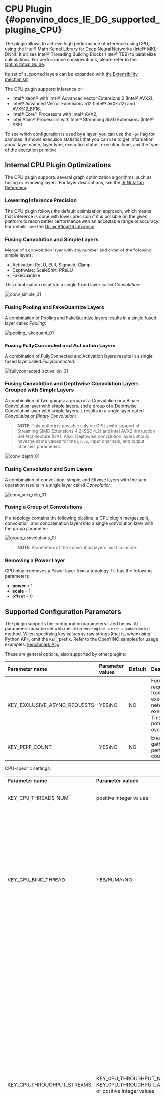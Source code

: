 CPU Plugin {#openvino_docs_IE_DG_supported_plugins_CPU}
=======

The plugin allows to achieve high performance of inference using CPU, using the Intel® Math Kernel Library for Deep Neural Networks (Intel® MKL-DNN). It utilizes Intel® Threading Building Blocks (Intel® TBB) to parallelize calculations. For performance considerations, please refer to the [Optimization Guide](../../optimization_guide/dldt_optimization_guide.md).

Its set of supported layers can be expanded with [the Extensibility mechanism](../Extensibility_DG/Intro.md).

The CPU plugin supports inference on:
- Intel® Xeon® with Intel® Advanced Vector Extensions 2 (Intel® AVX2),
- Intel® Advanced Vector Extensions 512 (Intel® AVX-512) and AVX512_BF16,
- Intel® Core™ Processors with Intel® AVX2, 
- Intel Atom® Processors with Intel® Streaming SIMD Extensions (Intel® SSE).

To see which configuration is used by a layer, you can use the `-pc` flag for samples. 
It shows execution statistics that you can use to get information about layer name, layer type, 
execution status, execution time, and the type of the execution primitive.

## Internal CPU Plugin Optimizations

The CPU plugin supports several graph optimization algorithms, such as fusing or removing layers.
For layer descriptions, see the [IR Notation Reference](../../ops/opset.md).

### Lowering Inference Precision

The CPU plugin follows the default optimization approach, which means that inference is done with lower precision if it is possible on the given platform to reach better performance with an acceptable range of accuracy. For details, see the [Using Bfloat16 Inference](../Bfloat16Inference.md).

### Fusing Convolution and Simple Layers

Merge of a convolution layer with any number and order of the following simple layers:
- Activation: ReLU, ELU, Sigmoid, Clamp
- Depthwise: ScaleShift, PReLU
- FakeQuantize

This combination results in a single fused layer called *Convolution*:

![conv_simple_01]

### Fusing Pooling and FakeQuantize Layers

A combination of Pooling and FakeQuantize layers results in a single fused layer called *Pooling*:  

![pooling_fakequant_01]

### Fusing FullyConnected and Activation Layers

A combination of FullyConnected and Activation layers results in a single fused layer called 
*FullyConnected*:

![fullyconnected_activation_01]


### Fusing Convolution and Depthwise Convolution Layers Grouped with Simple Layers

A combination of two groups: a group of a Convolution or a Binary Convolution layer with simple layers, and a group of a Depthwise Convolution
layer with simple layers. It results in a single layer called *Convolution* or *Binary Convolution*:

> **NOTE**: This pattern is possible only on CPUs with support of Streaming SIMD Extensions 4.2 
> (SSE 4.2) and Intel AVX2 Instruction Set Architecture (ISA).
> Also, Depthwise convolution layers should have the same values for the `group`, input channels, and output channels parameters.

![conv_depth_01]








### Fusing Convolution and Sum Layers

A combination of convolution, simple, and Eltwise layers with the sum operation results in a single layer called *Convolution*:  

![conv_sum_relu_01]

### Fusing a Group of Convolutions

If a topology contains the following pipeline, a CPU plugin merges split, convolution, and concatenation layers into a single convolution layer with the group parameter:   

![group_convolutions_01]

> **NOTE**: Parameters of the convolution layers must coincide.


### Removing a Power Layer

CPU plugin removes a Power layer from a topology if it has the following parameters:
  - <b>power</b> = 1
  - <b>scale</b> = 1
  - <b>offset</b> = 0

  
## Supported Configuration Parameters

The plugin supports the configuration parameters listed below.
All parameters must be set with the `InferenceEngine::Core::LoadNetwork()` method.
When specifying key values as raw strings (that is, when using Python API), omit the `KEY_` prefix.
Refer to the OpenVINO samples for usage examples: [Benchmark App](../../../samples/cpp/benchmark_app/README.md).

These are general options, also supported by other plugins:

| Parameter name                  | Parameter values      | Default            | Description                                                                                                                  |
| :---                            | :---                  | :---               | :----------------------------------------------------------------------------------------------------------------------------|
| KEY_EXCLUSIVE_ASYNC_REQUESTS    | YES/NO                | NO                 | Forces async requests (also from different executable networks) to execute serially. This prevents potential oversubscription|
| KEY_PERF_COUNT                  | YES/NO                | NO                 | Enables gathering performance counters                                                                                       |

CPU-specific settings:

| Parameter name              | Parameter values      | Default            | Description                                               |
| :---                        | :---                  | :---               | :--- |
| KEY_CPU_THREADS_NUM         | positive integer values| 0                 | Specifies the number of threads that CPU plugin should use for inference. Zero (default) means using all (logical) cores|
| KEY_CPU_BIND_THREAD         | YES/NUMA/NO           | YES                | Binds inference threads to CPU cores. 'YES' (default) binding option maps threads to cores - this works best for static/synthetic scenarios like benchmarks. The 'NUMA' binding is more relaxed, binding inference threads only to NUMA nodes, leaving further scheduling to specific cores to the OS. This option might perform better in the real-life/contended scenarios. Note that for the latency-oriented cases (number of the streams is less or equal to the number of NUMA nodes, see below) both YES and NUMA options limit number of inference threads to the number of hardware cores (ignoring hyper-threading) on the multi-socket machines. |
| KEY_CPU_THROUGHPUT_STREAMS  | KEY_CPU_THROUGHPUT_NUMA, KEY_CPU_THROUGHPUT_AUTO, or positive integer values| 1 | Specifies number of CPU "execution" streams for the throughput mode. Upper bound for the number of inference requests that can be executed simultaneously. All available CPU cores are evenly distributed between the streams. The default value is 1, which implies latency-oriented behavior for single NUMA-node machine, with all available cores processing requests one by one. On the multi-socket (multiple NUMA nodes) machine, the best latency numbers usually achieved with a number of streams matching the number of NUMA-nodes. <br>KEY_CPU_THROUGHPUT_NUMA creates as many streams as needed to accommodate NUMA and avoid associated penalties.<br>KEY_CPU_THROUGHPUT_AUTO creates bare minimum of streams to improve the performance; this is the most portable option if you don't know how many cores your target machine has (and what would be the optimal number of streams). Note that your application should provide enough parallel slack (for example, run many inference requests) to leverage the throughput mode. <br> Non-negative integer value creates the requested number of streams. If a number of streams is 0, no internal streams are created and user threads are interpreted as stream master threads.|
| KEY_ENFORCE_BF16            | YES/NO| YES | The name for setting to execute in bfloat16 precision whenever it is possible. This option lets plugin know to downscale the precision where it sees performance benefits from bfloat16 execution. Such option does not guarantee accuracy of the network, you need to verify the accuracy in this mode separately, based on performance and accuracy results. It should be your decision whether to use this option or not. |

> **NOTE**: To disable all internal threading, use the following set of configuration parameters: `KEY_CPU_THROUGHPUT_STREAMS=0`, `KEY_CPU_THREADS_NUM=1`, `KEY_CPU_BIND_THREAD=NO`.

## See Also
* [Supported Devices](Supported_Devices.md)

[mkldnn_group_conv]: ../img/mkldnn_group_conv.png
[mkldnn_conv_sum]: ../img/mkldnn_conv_sum.png
[mkldnn_conv_sum_result]: ../img/mkldnn_conv_sum_result.png
[conv_simple_01]: ../img/conv_simple_01.png
[pooling_fakequant_01]: ../img/pooling_fakequant_01.png
[fullyconnected_activation_01]: ../img/fullyconnected_activation_01.png
[conv_depth_01]: ../img/conv_depth_01.png
[group_convolutions_01]: ../img/group_convolutions_01.png
[conv_sum_relu_01]: ../img/conv_sum_relu_01.png




@sphinxdirective
+------------------------+------------+----------+----------+
| Header row, column 1   | Header 2   | Header 3 | Header 4 |
| (header rows optional) |            |          |          |
+========================+============+==========+==========+
| body row 1, column 1   | column 2   | column 3 | column 4 |
+------------------------+------------+----------+----------+
| body row 2             | ...        | ...      |          |
+------------------------+------------+----------+----------+
@endsphinxdirective
